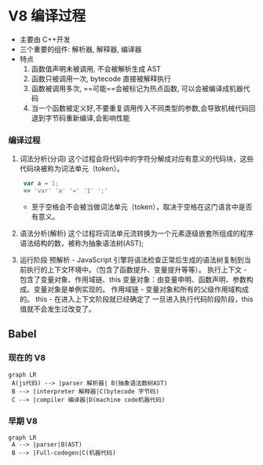 # V8 编译过程

- 主要由 C++开发
- 三个重要的组件: 解析器, 解释器, 编译器
- 特点
  1. 函数值声明未被调用, 不会被解析生成 AST
  2. 函数只被调用一次, bytecode 直接被解释执行
  3. 函数被调用多次, ==可能==会被标记为热点函数, 可以会被编译成机器代码
  4. 当一个函数被定义好,不要重复调用传入不同类型的参数,会导致机械代码回退到字节码重新编译,会影响性能

### 编译过程

1. 词法分析(分词)
    这个过程会将代码中的字符分解成对应有意义的代码块，这些代码块被称为词法单元（token）。

    ```js
     var a = 1;
     => 'var' 'a' '=' '1' ';'
    ```

    - 至于空格会不会被当做词法单元（token），取决于空格在这门语言中是否有意义。

2. 语法分析(解析)
    这个过程将词法单元流转换为一个元素逐级嵌套所组成的程序语法结构的数，被称为抽象语法树(AST);

3. 运行阶段
    预解析 - JavaScript 引擎将语法检查正常后生成的语法树复制到当前执行的上下文环境中。（包含了函数提升、变量提升等等）。
    执行上下文 - 包含了变量对象、作用域链、this
    变量对象：由变量申明、函数声明、参数构成。变量对象是单例实现的。
    作用域链 - 变量对象和所有的父级作用域构成的。
    this - 在进入上下文阶段就已经确定了 一旦进入执行代码阶段阶段，this 值就不会发生过改变了。

## Babel

### 现在的 V8

```mermaid
graph LR
 A(js代码) --> |parser 解析器| B(抽象语法数树AST)
 B --> |interpreter 解释器|C(bytecode 字节码)
 C --> |compiler 编译器|D(machine code机器代码)
```

### 早期 V8

```mermaid
graph LR
 A --> |parser|B(AST)
 B --> |Full-codegen|C(机器代码)
```
